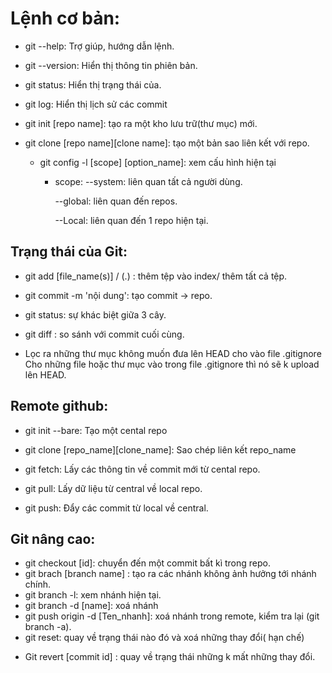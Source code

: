
# Lệnh cơ bản:

   + git --help: Trợ giúp, hướng dẫn lệnh.

   + git --version: Hiển thị thông tin phiên bản.

   + git status: Hiển thị trạng thái của.

   + git log: Hiển thị lịch sử các commit

   + git init [repo name]: tạo ra một kho lưu trữ(thư mục) mới.

   + git clone [repo name][clone name]: tạo một bản sao liên kết với repo.

      + git config -l [scope] [option_name]: xem cấu hình hiện tại
             
        + scope: --system: liên quan tất cả người dùng.

             --global: liên quan đến repos.
             
             --Local: liên quan đến 1 repo hiện tại.
## Trạng thái của Git:

  + git add [file_name(s)] / (.) : thêm tệp vào index/ thêm tất cả tệp.

  + git commit -m 'nội dung': tạo commit -> repo.

  + git status: sự khác biệt giữa 3 cây.

  + git diff : so sánh với commit cuối cùng.
- Lọc ra những thư mục không muốn đưa lên HEAD cho vào file .gitignore
  Cho những file hoặc thư mục vào trong file .gitignore thì nó sẽ k upload lên HEAD.
## Remote github:

  + git init --bare: Tạo một cental repo

  + git clone [repo_name][clone_name]: Sao chép liên kết repo_name

  + git fetch: Lấy các thông tin về commit mới từ cental repo.

  + git pull: Lấy dữ liệu từ central về local repo.

  + git push: Đẩy các commit từ local về central.
## Git nâng cao:

  + git checkout [id]: chuyển đến một commit bất kì trong repo.
  + git brach [branch name] : tạo ra các nhánh không ảnh hưởng tới nhánh chính.
  + git branch -l: xem nhánh hiện tại.
  + git branch -d [name]: xoá nhánh
  + git push origin -d [Ten_nhanh]: xoá nhánh trong remote, kiểm tra lại (git branch -a).
  + git reset: quay về trạng thái nào đó và xoá những thay đổi( hạn chế)
- Git revert [commit id] : quay về trạng thái những k mất những thay đổi.

